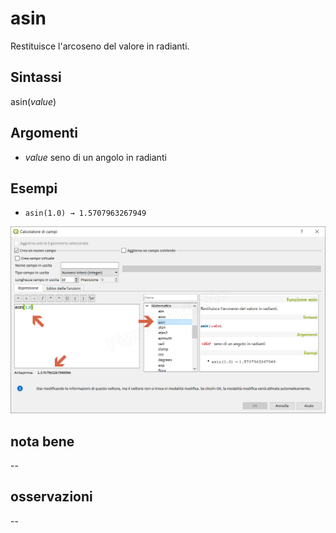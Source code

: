 # asin

Restituisce l'arcoseno del valore in radianti.

## Sintassi

asin(_value_)

## Argomenti

* _value_ seno di un angolo in radianti

## Esempi

* `asin(1.0) → 1.5707963267949`

![](/img/matematica/asin/asin1.png)

## nota bene

--

## osservazioni

--